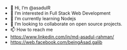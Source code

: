 - 👋 Hi, I’m @asadulR
- 👀 I’m interested in Full Stack Web Development
- 🌱 I’m currently learning Nodejs
- 💞️ I’m looking to collaborate on open source projects.
- 📫 How to reach me 
- https://www.linkedin.com/in/md-asadul-rahman/
- https://web.facebook.com/beingAsad.galib

<!---
asadulR/asadulR is a ✨ special ✨ repository because its `README.md` (this file) appears on your GitHub profile.
You can click the Preview link to take a look at your changes.
--->

